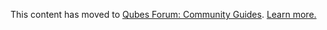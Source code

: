 This content has moved to [Qubes Forum: Community Guides](https://forum.qubes-os.org/t/setting-up-a-trezor-cryptocurrency-hardware-wallet/19053). [Learn more.](https://forum.qubes-os.org/t/announcement-qubes-community-project-has-been-migrated-to-the-forum/20367/)
